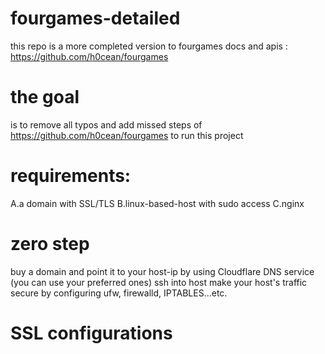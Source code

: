 # fourgames-detailed
this repo is a more completed version  to fourgames docs and apis : https://github.com/h0cean/fourgames

# the goal 
  is to remove all typos and add missed steps of 
  https://github.com/h0cean/fourgames  to run this project

# requirements:
A.a domain with SSL/TLS
B.linux-based-host with sudo access 
C.nginx 

# zero step
buy a domain and point it to your host-ip by using Cloudflare DNS service (you can use your preferred ones)
ssh into host
make your host's traffic secure by configuring ufw, firewalld, IPTABLES...etc.

# SSL configurations




